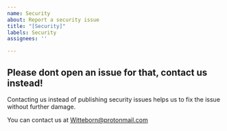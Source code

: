 ```yaml
---
name: Security
about: Report a security issue
title: "[Security]"
labels: Security
assignees: ''

---
```


## Please dont open an issue for that, contact us instead!
Contacting us instead of publishing security issues helps us to fix the issue without further damage.

You can contact us at Witteborn@protonmail.com